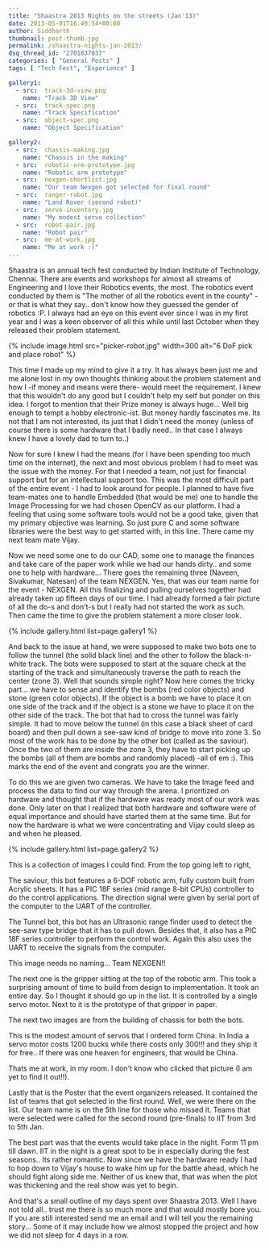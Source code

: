 ```yaml
---
title: "Shaastra 2013 Nights on the streets (Jan'13)"
date: 2013-05-01T16:49:54+00:00
author: Siddharth
thumbnail: post-thumb.jpg
permalink: /shaastra-nights-jan-2013/
dsq_thread_id: "2701837037"
categories: [ "General Posts" ]
tags: [ "Tech Fest", "Experience" ]

gallery1:
  - src:  track-3d-view.png
    name: "Track 3D View"
  - src:  track-spec.png
    name: "Track Specification"
  - src:  object-spec.png
    name: "Object Specification"

gallery2:
  - src:  chassis-making.jpg
    name: "Chassis in the making"
  - src:  robotic-arm-prototype.jpg
    name: "Robotic arm prototype"
  - src:  nexgen-shortlist.jpg
    name: "Our team Nexgen got selected for final round"
  - src:  ranger-robot.jpg
    name: "Land Rover (second robot)"
  - src:  servo-inventory.jpg
    name: "My modest servo collection"
  - src:  robot-pair.jpg
    name: "Robot pair"
  - src:  me-at-work.jpg
    name: "Me at work :)"
---
```


Shaastra is an annual tech fest conducted by Indian Institute of Technology, Chennai. There are events and workshops for almost all streams of Engineering and I love their Robotics events, the most. The robotics event conducted by them is "The mother of all the robotics event in the county" - or that is what they say.. don't know how they guessed the gender of robotics :P. I always had an eye on this event ever since I was in my first year and I was a keen observer of all this while until last October when they released their problem statement.

{% include image.html src="picker-robot.jpg" width=300 alt="6 DoF pick and place robot" %}

This time I made up my mind to give it a try. It has always been just me and me alone lost in my own thoughts thinking about the problem statement and how I -if money and means were there- would meet the requirement. I knew that this wouldn't do any good but I couldn't help my self but ponder on this idea. I forgot to mention that their Prize money is always huge... Well big enough to tempt a hobby electronic-ist. But money hardly fascinates me. Its not that I am not interested, its just that I didn't need the money (unless of course there is some hardware that I badly need.. In that case I always knew I have a lovely dad to turn to..)

Now for sure I knew I had the means (for I have been spending too much time on the internet), the next and most obvious problem I had to meet was the issue with the money. For that I needed a team, not just for financial support but for an intellectual support too. This was the most difficult part of the entire event - I had to look around for people. I planned to have five team-mates one to handle Embedded (that would be me) one to handle the Image Processing for we had chosen OpenCV as our platform. I had a feeling that using some software tools would not be a good take,  given that my primary objective was learning. So just pure C and some software libraries were the best way to get started with, in this line. There came my next team mate Vijay.

Now we need some one to do our CAD, some one to manage the finances and take care of the paper work while we had our hands dirty.. and some one to help with hardware... There goes the remaining three (Naveen, Sivakumar, Natesan) of the team NEXGEN. Yes, that was our team name for the event - NEXGEN. All this finalizing and pulling ourselves together had already taken up fifteen days of our time. I had already formed a fair picture of all the do-s and don't-s but I really had not started the work as such. Then came the time to give the problem statement a more closer look.

{% include gallery.html list=page.gallery1 %}

And back to the issue at hand, we were supposed to make two bots one to follow the tunnel (the solid black line) and the other to follow the black-n-white track. The bots were supposed to start at the square check at the starting of the track and simultaneously traverse the path to reach the center (zone 3). Well that sounds simple right? Now here comes the tricky part... we have to sense and identify the bombs (red color objects) and stone (green color objects). If the object is a bomb we have to place it on one side of the track and if the object is a stone we have to place it on the other side of the track. The bot that had to cross the tunnel was fairly simple. It had to move below the tunnel (in this case a black sheet of card board) and then pull down a see-saw kind of bridge to move into zone 3. So most of the work has to be done by the other bot (called as the saviour). Once the two of them are inside the zone 3, they have to start picking up the bombs (all of them are bombs and randomly placed) -all of em :). This marks the end of the event and congrats you are the winner.

To do this we are given two cameras. We have to take the Image feed and process the data to find our way through the arena. I prioritized on hardware and thought that if the hardware was ready most of our work was done. Only later on that I realized that both hardware and software were of equal importance and should have started them at the same time. But for now the hardware is what we were concentrating and Vijay could sleep as and when he pleased.

{% include gallery.html list=page.gallery2 %}

This is a collection of images I could find. From the top going left to right,

The saviour, this bot features a 6-DOF robotic arm, fully custom built from Acrylic sheets. It has a PIC 18F series (mid range 8-bit CPUs) controller to do the control applications. The direction signal were given by serial port of the computer to the UART of the controller.

The Tunnel bot, this bot has an Ultrasonic range finder used to detect the see-saw type bridge that it has to pull down. Besides that, it also has a PIC 18F series controller to perform the control work. Again this also uses the UART to receive the signals from the computer.

This image needs no naming... Team NEXGEN!!

The next one is the gripper sitting at the top of the robotic arm. This took a surprising amount of time to build from design to implementation. It took an entire day. So I thought it should go up in the list. It is controlled by a single servo motor. Next to it is the prototype of that gripper in paper.

The next two images are from the building of chassis for both the bots.

This is the modest amount of servos that I ordered form China. In India a servo motor costs 1200 bucks while there costs only 300!!! and they ship it for free.. If there was one heaven for engineers, that would be China.

Thats me at work, in my room. I don't know who clicked that picture (I am yet to find it out!!).

Lastly that is the Poster that the event organizers released. It contained the list of teams that got selected in the first round. Well, we were there on the list. Our team name is on the 5th line for those who missed it. Teams that were selected were called for the second round (pre-finals) to IIT from 3rd to 5th Jan.

The best part was that the events would take place in the night. Form 11 pm till dawn. IIT in the night is a great spot to be in especially during the fest seasons.. Its rather romantic. Now since we have the hardware ready I had to hop down to Vijay's house to wake him up for the battle ahead, which he should fight along side me. Neither of us knew that, that was when the plot was thickening and the real show was yet to begin.

And that's a small outline of my days spent over Shaastra 2013. Well I have not told all.. trust me there is so much more and that would mostly bore you. If you are still interested send me an email and I will tell you the remaining story... Some of it may include how we almost stopped the project and how we did not sleep for 4 days in a row.
